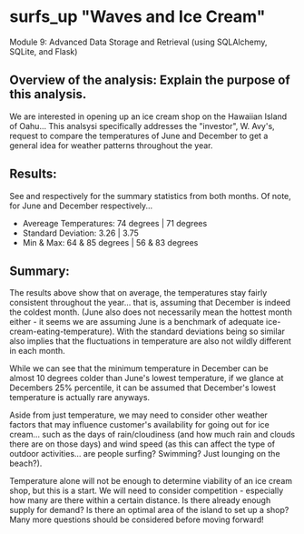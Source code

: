 # surfs_up "Waves and Ice Cream" 
 Module 9: Advanced Data Storage and Retrieval (using SQLAlchemy, SQLite, and Flask)
 
## Overview of the analysis: Explain the purpose of this analysis.
We are interested in opening up an ice cream shop on the Hawaiian Island of Oahu... This analsysi specifically addresses the "investor", W. Avy's, request to compare the temperatures of June and December to get a general idea for weather patterns throughout the year. 


## Results: 
See <image1> and <image2> respectively for the summary statistics from both months. Of note, for June and December respectively...
 
- Avereage Temperatures: 74 degrees | 71 degrees
- Standard Deviation: 3.26 | 3.75
- Min & Max: 64 & 85 degrees | 56 & 83 degrees

## Summary: 
 
The results above show that on average, the temperatures stay fairly consistent throughout the year... that is, assuming that December is indeed the coldest month. (June also does not necessarily mean the hottest month either - it seems we are assuming June is a benchmark of adequate ice-cream-eating-temperature). With the standard deviations being so similar also implies that the fluctuations in temperature are also not wildly different in each month. 

While we can see that the minimum temperature in December can be almost 10 degrees colder than June's lowest temperature, if we glance at Decembers 25% percentile, it can be assumed that December's lowest temperature is actually rare anyways. 
 
Aside from just temperature, we may need to consider other weather factors that may influence customer's availability for going out for ice cream... such as the days of rain/cloudiness (and how much rain and clouds there are on those days) and wind speed (as this can affect the type of outdoor activities... are people surfing? Swimming? Just lounging on the beach?). 
 
Temperature alone will not be enough to determine viability of an ice cream shop, but this is a start. We will need to consider competition - especially how many are there within a certain distance. Is there already enough supply for demand? Is there an optimal area of the island to set up a shop? Many more questions should be considered before moving forward!
